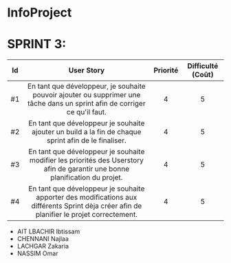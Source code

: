 # InfoProject

# SPRINT 3: 

| Id |      User Story      |  Priorité |  Difficulté (Coût) |
|:--:|:----------------------------------------------------------------------------:|:-:|:-:|
| #1 |En tant que développeur,  je souhaite pouvoir ajouter ou supprimer une tâche dans un sprint afin de corriger ce qu'il faut. | 4 | 5 | 
| #2|En tant que développeur je souhaite ajouter un build a la fin de chaque sprint afin de le finaliser. | 4 | 5 |
| #3|En tant que développeur je souhaite modifier les priorités des Userstory afin de garantir une bonne planification du projet.| 4 | 5 |
| #4|En tant que développeur je souhaite apporter des modifications aux différents Sprint dèja créer afin de planifier le projet correctement.| 4 | 5 |








* AIT LBACHIR Ibtissam
* CHENNANI Najlaa 
* LACHGAR Zakaria
* NASSIM Omar
